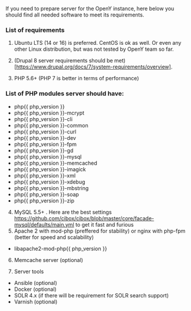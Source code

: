 If you need to prepare server for the OpenY instance, here below you should find all needed software to meet its requirements.

### List of requirements

1. Ubuntu LTS (14 or 16) is preferred. CentOS is ok as well. Or even any other Linux distribution, but was not tested by OpenY team so far.

2. (Drupal 8 server requirements should be met)[https://www.drupal.org/docs/7/system-requirements/overview].

3. PHP 5.6+ (PHP 7 is better in terms of performance)
 
### List of PHP modules server should have:

  - php{{ php_version }}
  - php{{ php_version }}-mcrypt
  - php{{ php_version }}-cli
  - php{{ php_version }}-common
  - php{{ php_version }}-curl
  - php{{ php_version }}-dev
  - php{{ php_version }}-fpm
  - php{{ php_version }}-gd
  - php{{ php_version }}-mysql
  - php{{ php_version }}-memcached
  - php{{ php_version }}-imagick
  - php{{ php_version }}-xml
  - php{{ php_version }}-xdebug
  - php{{ php_version }}-mbstring
  - php{{ php_version }}-soap
  - php{{ php_version }}-zip

  
4. MySQL 5.5+ . Here are the best settings https://github.com/cibox/cibox/blob/master/core/facade-mysql/defaults/main.yml to get it fast and furious
5. Apache 2 with mod-php (preffered for stability) or nginx with php-fpm (better for speed and scalability)
  - libapache2-mod-php{{ php_version }}
6. Memcache server (optional)

7.  Server tools
 * Ansible (optional) 
 * Docker (optional)
 * SOLR 4.x (if there will be requirement for SOLR search support)
 * Varnish (optional)
